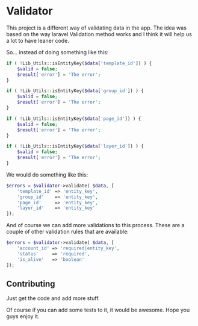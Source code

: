 # Validator

This project is a different way of validating data in the app. The idea was based on the way laravel Validation method works and I think it will help us a lot to have leaner code. 

So... instead of doing something like this:

```php
if ( !Lib_Utils::isEntityKey($data['template_id']) ) {
    $valid = false;
    $result['error'] = 'The error';
}

if ( !Lib_Utils::isEntityKey($data['group_id']) ) {
    $valid = false;
    $result['error'] = 'The error';
}

if ( !Lib_Utils::isEntityKey($data['page_id']) ) {
    $valid = false;
    $result['error'] = 'The error';
}

if ( !Lib_Utils::isEntityKey($data['layer_id']) ) {
    $valid = false;
    $result['error'] = 'The error';
}
```

We would do something like this:

```php
$errors = $validator->validate( $data, [
    'template_id' => 'entity_key',
    'group_id'    => 'entity_key',
    'page_id'     => 'entity_key',
    'layer_id'    => 'entity_key'
]);
```

And of course we can add more validations to this process. These are a couple of other validation rules that are available:

```php
$errors = $validator->validate( $data, [
    'account_id' => 'required|entity_key',
    'status'     => 'required',
    'is_alive'   => 'boolean'
]);
```

## Contributing

Just get the code and add more stuff. 

Of course if you can add some tests to it, it would be awesome. 
Hope you guys enjoy it. 
